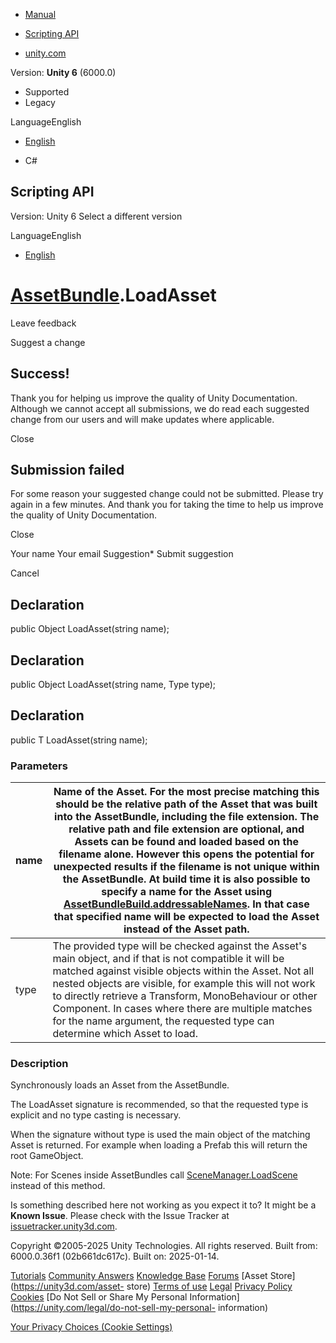 [ ]()

  * [Manual](../Manual/index.html)
  * [Scripting API](../ScriptReference/index.html)

  * [unity.com](https://unity.com/)

Version: **Unity 6** (6000.0)

  * Supported
  * Legacy

LanguageEnglish

  * [English]()

  * C#

[ ](https://docs.unity3d.com)

## Scripting API

Version: Unity 6 Select a different version

LanguageEnglish

  * [English]()

#  [AssetBundle](AssetBundle.html).LoadAsset

Leave feedback

Suggest a change

## Success!

Thank you for helping us improve the quality of Unity Documentation. Although
we cannot accept all submissions, we do read each suggested change from our
users and will make updates where applicable.

Close

## Submission failed

For some reason your suggested change could not be submitted. Please <a>try
again</a> in a few minutes. And thank you for taking the time to help us
improve the quality of Unity Documentation.

Close

Your name Your email Suggestion* Submit suggestion

Cancel

[ ]()

## Declaration

public Object LoadAsset(string name);

## Declaration

public Object LoadAsset(string name, Type type);

## Declaration

public T LoadAsset(string name);

### Parameters

name | Name of the Asset. For the most precise matching this should be the relative path of the Asset that was built into the AssetBundle, including the file extension. The relative path and file extension are optional, and Assets can be found and loaded based on the filename alone. However this opens the potential for unexpected results if the filename is not unique within the AssetBundle. At build time it is also possible to specify a name for the Asset using [AssetBundleBuild.addressableNames](AssetBundleBuild-addressableNames.html). In that case that specified name will be expected to load the Asset instead of the Asset path.   
---|---  
type | The provided type will be checked against the Asset's main object, and if that is not compatible it will be matched against visible objects within the Asset. Not all nested objects are visible, for example this will not work to directly retrieve a Transform, MonoBehaviour or other Component. In cases where there are multiple matches for the name argument, the requested type can determine which Asset to load.  
  
### Description

Synchronously loads an Asset from the AssetBundle.

The LoadAsset<T> signature is recommended, so that the requested type is
explicit and no type casting is necessary.  
  
When the signature without type is used the main object of the matching Asset
is returned. For example when loading a Prefab this will return the root
GameObject.  
  
Note: For Scenes inside AssetBundles call
[SceneManager.LoadScene](SceneManagement.SceneManager.LoadScene.html) instead
of this method.

Is something described here not working as you expect it to? It might be a
**Known Issue**. Please check with the Issue Tracker at
[issuetracker.unity3d.com](https://issuetracker.unity3d.com).

Copyright ©2005-2025 Unity Technologies. All rights reserved. Built from:
6000.0.36f1 (02b661dc617c). Built on: 2025-01-14.

[Tutorials](https://unity3d.com/learn) [Community
Answers](https://answers.unity3d.com) [Knowledge
Base](https://support.unity3d.com/hc/en-us)
[Forums](https://forum.unity3d.com) [Asset Store](https://unity3d.com/asset-
store) [Terms of use](https://docs.unity3d.com/Manual/TermsOfUse.html)
[Legal](https://unity.com/legal) [Privacy
Policy](https://unity.com/legal/privacy-policy)
[Cookies](https://unity.com/legal/cookie-policy) [Do Not Sell or Share My
Personal Information](https://unity.com/legal/do-not-sell-my-personal-
information)

[Your Privacy Choices (Cookie Settings)](javascript:void\(0\);)

